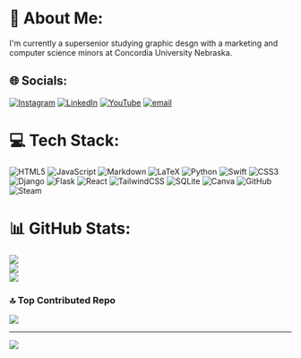 # 💫 About Me:
I'm currently a supersenior studying graphic desgn with a marketing and computer science minors at Concordia University Nebraska.


## 🌐 Socials:
[![Instagram](https://img.shields.io/badge/Instagram-%23E4405F.svg?logo=Instagram&logoColor=white)](https://instagram.com/reagan.z127) [![LinkedIn](https://img.shields.io/badge/LinkedIn-%230077B5.svg?logo=linkedin&logoColor=white)](https://linkedin.com/in/reagan-zierke-0b69412a4) [![YouTube](https://img.shields.io/badge/YouTube-%23FF0000.svg?logo=YouTube&logoColor=white)](https://youtube.com/@galacticica) [![email](https://img.shields.io/badge/Email-D14836?logo=gmail&logoColor=white)](mailto:reaganzierke@gmail.com) 

# 💻 Tech Stack:
![HTML5](https://img.shields.io/badge/html5-%23E34F26.svg?style=for-the-badge&logo=html5&logoColor=white) ![JavaScript](https://img.shields.io/badge/javascript-%23323330.svg?style=for-the-badge&logo=javascript&logoColor=%23F7DF1E) ![Markdown](https://img.shields.io/badge/markdown-%23000000.svg?style=for-the-badge&logo=markdown&logoColor=white) ![LaTeX](https://img.shields.io/badge/latex-%23008080.svg?style=for-the-badge&logo=latex&logoColor=white) ![Python](https://img.shields.io/badge/python-3670A0?style=for-the-badge&logo=python&logoColor=ffdd54) ![Swift](https://img.shields.io/badge/swift-F54A2A?style=for-the-badge&logo=swift&logoColor=white) ![CSS3](https://img.shields.io/badge/css3-%231572B6.svg?style=for-the-badge&logo=css3&logoColor=white) ![Django](https://img.shields.io/badge/django-%23092E20.svg?style=for-the-badge&logo=django&logoColor=white) ![Flask](https://img.shields.io/badge/flask-%23000.svg?style=for-the-badge&logo=flask&logoColor=white) ![React](https://img.shields.io/badge/react-%2320232a.svg?style=for-the-badge&logo=react&logoColor=%2361DAFB) ![TailwindCSS](https://img.shields.io/badge/tailwindcss-%2338B2AC.svg?style=for-the-badge&logo=tailwind-css&logoColor=white) ![SQLite](https://img.shields.io/badge/sqlite-%2307405e.svg?style=for-the-badge&logo=sqlite&logoColor=white) ![Canva](https://img.shields.io/badge/Canva-%2300C4CC.svg?style=for-the-badge&logo=Canva&logoColor=white) ![GitHub](https://img.shields.io/badge/github-%23121011.svg?style=for-the-badge&logo=github&logoColor=white) ![Steam](https://img.shields.io/badge/steam-%23000000.svg?style=for-the-badge&logo=steam&logoColor=white)
# 📊 GitHub Stats:
![](https://github-readme-stats.vercel.app/api?username=galacticica&theme=dark&hide_border=false&include_all_commits=false&count_private=false)<br/>
![](https://nirzak-streak-stats.vercel.app/?user=galacticica&theme=dark&hide_border=false)<br/>
![](https://github-readme-stats.vercel.app/api/top-langs/?username=galacticica&theme=dark&hide_border=false&include_all_commits=false&count_private=false&layout=compact)

### 🔝 Top Contributed Repo
![](https://github-contributor-stats.vercel.app/api?username=galacticica&limit=5&theme=dark&combine_all_yearly_contributions=true)

---
[![](https://visitcount.itsvg.in/api?id=galacticica&icon=0&color=6)](https://visitcount.itsvg.in)

<!-- Proudly created with GPRM ( https://gprm.itsvg.in ) -->

